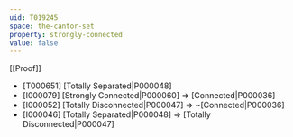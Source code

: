 ```yaml
---
uid: T019245
space: the-cantor-set
property: strongly-connected
value: false
---
```

[[Proof]]

* [T000651] [Totally Separated|P000048]
* [I000079] [Strongly Connected|P000060] => [Connected|P000036]
* [I000052] [Totally Disconnected|P000047] => ~[Connected|P000036]
* [I000046] [Totally Separated|P000048] => [Totally Disconnected|P000047]

